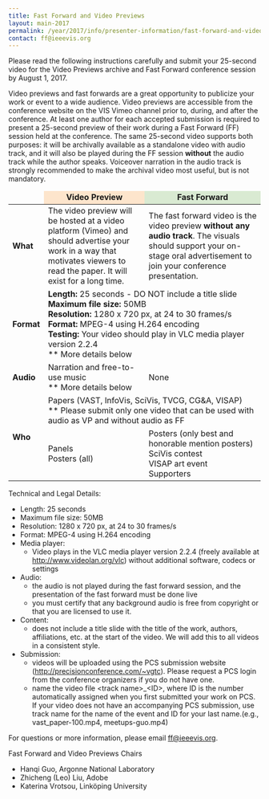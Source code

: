 ```yaml
---
title: Fast Forward and Video Previews
layout: main-2017
permalink: /year/2017/info/presenter-information/fast-forward-and-video-previews
contact: ff@ieeevis.org
---
```


Please read the following instructions carefully and submit your
25-second video for the Video Previews archive and Fast Forward
conference session by August 1, 2017.

Video previews and fast forwards are a great opportunity to publicize
your work or event to a wide audience. Video previews are accessible
from the conference website on the VIS Vimeo channel prior to, during,
and after the conference. At least one author for each accepted
submission is required to present a 25-second preview of their work
during a Fast Forward (FF) session held at the conference. The same
25-second video supports both purposes: it will be archivally
available as a standalone video with audio track, and it will also be
played during the FF session **without** the audio track while the
author speaks. Voiceover narration in the audio track is strongly
recommended to make the archival video most useful, but is not
mandatory.


<style>
td.videopreview {
background-color: #fde5cc;
}
td.fastforward {
background-color: #d9ead2;
}
</style>

<table>
<thead align="center"><td></td><td class="videopreview"><b>Video Preview</b></td><td class="fastforward"><b>Fast Forward</b></td></thead>
<tbody>
<tr><td><b>What</b></td><td>The video preview will be hosted at a video platform (Vimeo) and should advertise your work in a way that motivates viewers to read the paper. It will exist for a long time.</td><td>The fast forward video is the video preview <b>without any audio track</b>. The visuals should support your on-stage oral advertisement to join your conference presentation.</td></tr>
<tr><td><b>Format</b></td><td colspan="2">
<b>Length:</b> 25 seconds - DO NOT include a title slide<br>
<b>Maximum file size:</b> 50MB<br>
<b>Resolution:</b> 1280 x 720 px, at 24 to 30 frames/s<br>
<b>Format:</b> MPEG-4 using H.264 encoding<br>
<b>Testing:</b> Your video should play in VLC media player version 2.2.4<br>
** More details below
</td></tr>
<tr><td><b>Audio</b></td><td>Narration and free-to-use music<br>
** More details below</td><td>None</td></tr>
<tr><td rowspan="2"><b>Who</b></td><td colspan="2">Papers (VAST, InfoVis, SciVis, TVCG, CG&amp;A, VISAP)<br>
** Please submit only one video that can be used with audio as VP and without audio as FF</td></tr>
<tr><td>Panels<br>Posters (all)</td><td>Posters (only best and honorable mention posters)<br>SciVis contest<br>VISAP art event<br>Supporters<br></td></tr>
</tbody>
</table>

Technical and Legal Details: 

- Length: 25 seconds
- Maximum file size: 50MB
- Resolution: 1280 x 720 px, at 24 to 30 frames/s
- Format: MPEG-4 using H.264 encoding
- Media player:
  - Video plays in the VLC media player version 2.2.4 (freely available at http://www.videolan.org/vlc) without additional software, codecs or settings
- Audio:
  - the audio is not played during the fast forward session, and the presentation of the fast forward must be done live
  - you must certify that any background audio is free from copyright or that you are licensed to use it.
- Content: 
  - does not include a title slide with the title of the work, authors, affiliations, etc. at the start of the video. We will add this to all videos in a consistent style.
- Submission:
  - videos will be uploaded using the PCS submission website (http://precisionconference.com/~vgtc). Please request a PCS login from the conference organizers if you do not have one.
  - name the video file \<track name>_\<ID>, where ID is the number automatically assigned when you first submitted your work on PCS. If your video does not have an accompanying PCS submission, use track name for the name of the event and ID for your last name.(e.g., vast_paper-100.mp4, meetups-guo.mp4)


For questions or more information, please email ff@ieeevis.org.


Fast Forward and Video Previews Chairs

- Hanqi Guo, Argonne National Laboratory
- Zhicheng (Leo) Liu, Adobe
- Katerina Vrotsou, Linköping University
